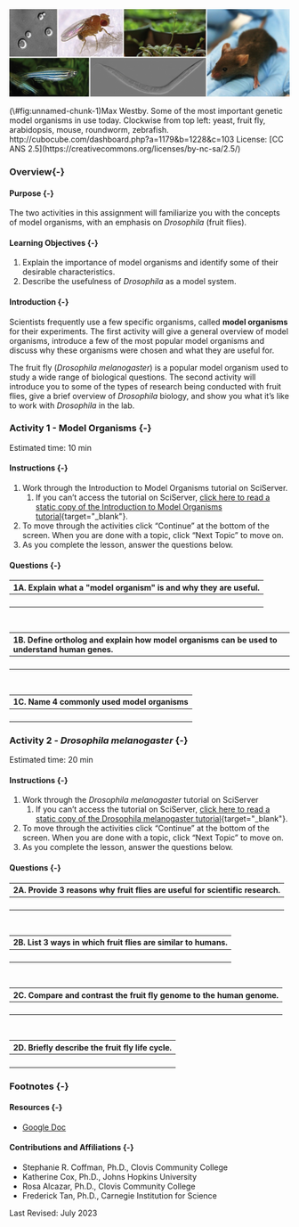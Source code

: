 
<div class="figure">
<img src="assets/model_org_intro/model_organism_collage.jpeg" alt="Collage of pictures of several different model organisms"  />
<p class="caption">(\#fig:unnamed-chunk-1)Max Westby. Some of the most important genetic model organisms in use today. Clockwise from top left: yeast, fruit fly, arabidopsis, mouse, roundworm, zebrafish. http://cubocube.com/dashboard.php?a=1179&b=1228&c=103 License: [CC ANS 2.5](https://creativecommons.org/licenses/by-nc-sa/2.5/)</p>
</div>

### Overview{-}

#### Purpose {-}

The two activities in this assignment will familiarize you with the concepts of model organisms, with an emphasis on *Drosophila* (fruit flies).

#### Learning Objectives {-}

1. Explain the importance of model organisms and identify some of their desirable characteristics. 
1. Describe the usefulness of *Drosophila* as a model system.

#### Introduction {-}

Scientists frequently use a few specific organisms, called **model organisms** for their experiments. The first activity will give a general overview of model organisms, introduce a few of the most popular model organisms and discuss why these organisms were chosen and what they are useful for.

The fruit fly (*Drosophila melanogaster*) is a popular model organism used to study a wide range of biological questions. The second activity will introduce you to some of the types of research being conducted with fruit flies, give a brief overview of *Drosophila* biology, and show you what it’s like to work with *Drosophila* in the lab.

### **Activity 1** - Model Organisms {-}

Estimated time: 10 min

#### Instructions {-}

1. Work through the Introduction to Model Organisms tutorial on SciServer.
    1. If you can’t access the tutorial on SciServer, [click here to read a static copy of the Introduction to Model Organisms tutorial](https://science.c-moor.org/module-model-org-db/model-org-intro.html){target="_blank"}.
1. To move through the activities click “Continue” at the bottom of the screen. When you are done with a topic, click “Next Topic” to move on.
1. As you complete the lesson, answer the questions below.

#### Questions {-}

| 1A. Explain what a "model organism" is and why they are useful. |
|:-|
| <br> |

<br>

| 1B. Define ortholog and explain how model organisms can be used to understand human genes.
|:-|
| <br> |

<br>

| 1C. Name 4 commonly used model organisms |
|:-|
| <br> |

### **Activity 2** - *Drosophila melanogaster* {-}

Estimated time: 20 min

#### Instructions {-}

1. Work through the *Drosophila melanogaster* tutorial on SciServer
    1. If you can’t access the tutorial on SciServer, [click here to read a static copy of the Drosophila melanogaster tutorial](https://science.c-moor.org/module-model-org-db/model-org-drosophila.html){target="_blank"}.
1. To move through the activities click “Continue” at the bottom of the screen. When you are done with a topic, click “Next Topic” to move on.
1. As you complete the lesson, answer the questions below.

#### Questions {-}

| 2A. Provide 3 reasons why fruit flies are useful for scientific research. |
|:-|
| <br> |

<br>

| 2B. List 3 ways in which fruit flies are similar to humans. |
|:-|
| <br> |

<br>

| 2C. Compare and contrast the fruit fly genome to the human genome. |
|:-|
| <br> |

<br>

| 2D. Briefly describe the fruit fly life cycle. |
|:-|
| <br> |

### Footnotes {-}

#### Resources {-}

- [Google Doc](https://docs.google.com/document/d/1MrzCw2dcSG515QZ38IdpxUbGmlcYKGv0/)

#### Contributions and Affiliations {-}

- Stephanie R. Coffman, Ph.D., Clovis Community College
- Katherine Cox, Ph.D., Johns Hopkins University
- Rosa Alcazar, Ph.D., Clovis Community College
- Frederick Tan, Ph.D., Carnegie Institution for Science

Last Revised: July 2023
